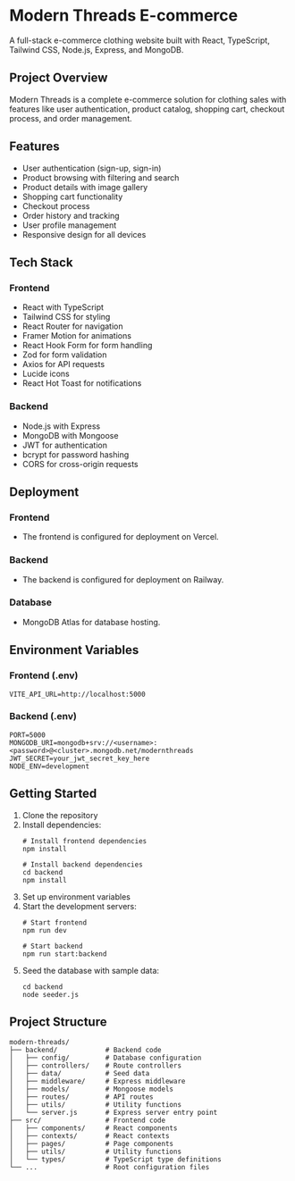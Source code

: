 # Modern Threads E-commerce

A full-stack e-commerce clothing website built with React, TypeScript, Tailwind CSS, Node.js, Express, and MongoDB.

## Project Overview

Modern Threads is a complete e-commerce solution for clothing sales with features like user authentication, product catalog, shopping cart, checkout process, and order management.

## Features

- User authentication (sign-up, sign-in)
- Product browsing with filtering and search
- Product details with image gallery
- Shopping cart functionality
- Checkout process
- Order history and tracking
- User profile management
- Responsive design for all devices

## Tech Stack

### Frontend
- React with TypeScript
- Tailwind CSS for styling
- React Router for navigation
- Framer Motion for animations
- React Hook Form for form handling
- Zod for form validation
- Axios for API requests
- Lucide icons
- React Hot Toast for notifications

### Backend
- Node.js with Express
- MongoDB with Mongoose
- JWT for authentication
- bcrypt for password hashing
- CORS for cross-origin requests

## Deployment

### Frontend
- The frontend is configured for deployment on Vercel.

### Backend
- The backend is configured for deployment on Railway.

### Database
- MongoDB Atlas for database hosting.

## Environment Variables

### Frontend (.env)
```
VITE_API_URL=http://localhost:5000
```

### Backend (.env)
```
PORT=5000
MONGODB_URI=mongodb+srv://<username>:<password>@<cluster>.mongodb.net/modernthreads
JWT_SECRET=your_jwt_secret_key_here
NODE_ENV=development
```

## Getting Started

1. Clone the repository
2. Install dependencies:
   ```
   # Install frontend dependencies
   npm install

   # Install backend dependencies
   cd backend
   npm install
   ```
3. Set up environment variables
4. Start the development servers:
   ```
   # Start frontend
   npm run dev

   # Start backend
   npm run start:backend
   ```
5. Seed the database with sample data:
   ```
   cd backend
   node seeder.js
   ```

## Project Structure

```
modern-threads/
├── backend/            # Backend code
│   ├── config/         # Database configuration
│   ├── controllers/    # Route controllers
│   ├── data/           # Seed data
│   ├── middleware/     # Express middleware
│   ├── models/         # Mongoose models
│   ├── routes/         # API routes
│   ├── utils/          # Utility functions
│   └── server.js       # Express server entry point
├── src/                # Frontend code
│   ├── components/     # React components
│   ├── contexts/       # React contexts
│   ├── pages/          # Page components
│   ├── utils/          # Utility functions
│   └── types/          # TypeScript type definitions
└── ...                 # Root configuration files
```



